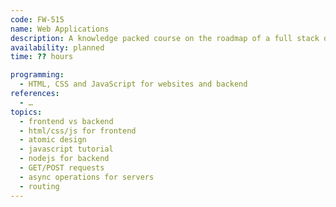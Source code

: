 ```yaml
---
code: FW-515
name: Web Applications
description: A knowledge packed course on the roadmap of a full stack developer for the modern era.
availability: planned
time: ?? hours

programming:
  - HTML, CSS and JavaScript for websites and backend
references:
  - …
topics:
  - frontend vs backend
  - html/css/js for frontend
  - atomic design
  - javascript tutorial
  - nodejs for backend
  - GET/POST requests
  - async operations for servers
  - routing
---
```

